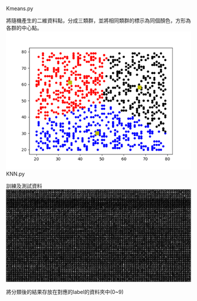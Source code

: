 Kmeans.py

將隨機產生的二維資料點，分成三類群，並將相同類群的標示為同個顏色，方形為各群的中心點。
![Kmeans_result](https://github.com/a98carey/boru/blob/master/MachineLearning/Kmeans_result.png)
KNN.py

訓練及測試資料
![digits](https://github.com/a98carey/boru/blob/master/MachineLearning/digits.png)

將分類後的結果存放在對應的label的資料夾中(0~9)


  
